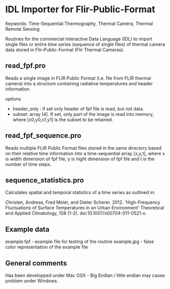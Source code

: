 IDL Importer for Flir-Public-Format 
==================

Keywords: Time-Sequential Thermography, Thermal Camera, Thermal Remote Sensing

Routines for the commercial Interactive Data Language (IDL) to import single files or entire time series (sequence of single files) of thermal camera data stored in Flir-Public-Format (Flir Thermal Cameras).

read_fpf.pro
----------------

Reads a single image in FLIR Public Format (i.e. file from FLIR thermal camera) into a structure containing radiative temperatures and header information.

options
*   header_only : if set only header of fpf file is read, but not data.
*   subset: array [4]. If set, only part of the image is read into memory, where [x0,y0,x1,y1] is the subset to be retained.

read_fpf_sequence.pro
----------------

Reads multiple FLIR Public Format files stored in the same directory based on their relative time information into a time-sequential array [x,y,t], where x is width dimension of fpf file, y is hight dimension of fpf file and t is the number of time steps.

sequence_statistics.pro
----------------

Calculates spatial and temporal statistics of a time series as outlined in:

Christen, Andreas, Fred Meier, and Dieter Scherer. 2012. 'High-Frequency Fluctuations of Surface Temperatures in an Urban Environment' Theoretical and Applied Climatology, 108 (1-2). doi:10.1007/s00704-011-0521-x.

Example data
----------------
example.fpf - example file for testing of the routine
example.jpg - false color representation of the example file

General comments
----------------
Has been developped under Mac OSX - Big Endian / little endian may cause problem under Windows.
